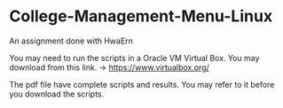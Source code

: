 # College-Management-Menu-Linux
An assignment done with HwaErn

You may need to run the scripts in a Oracle VM Virtual Box.
You may download from this link. -> https://www.virtualbox.org/

The pdf file have complete scripts and results. You may refer to it before you download the scripts.
